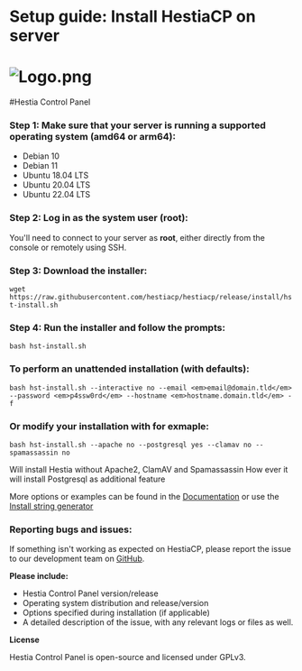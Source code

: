 # Setup guide: Install HestiaCP on server

# ![Logo.png](https://doc.puq.info/uploads/images/gallery/2022-10/scaled-1680-/logo.png)
#Hestia Control Panel

### **Step 1: Make sure that your server is running a supported operating system (amd64 or arm64):**

- Debian 10
- Debian 11
- Ubuntu 18.04 LTS
- Ubuntu 20.04 LTS
- Ubuntu 22.04 LTS

### **Step 2: Log in as the system user (root):**

You'll need to connect to your server as **root**, either directly from the console or remotely using SSH.

### **Step 3: Download the installer:**

`wget https://raw.githubusercontent.com/hestiacp/hestiacp/release/install/hst-install.sh`

### **Step 4: Run the installer and follow the prompts:**

`bash hst-install.sh`

### **To perform an unattended installation (with defaults):**

`bash hst-install.sh --interactive no --email <em>email@domain.tld</em> --password <em>p4ssw0rd</em> --hostname <em>hostname.domain.tld</em> -f `

### **Or modify your installation with for exmaple:**

`bash hst-install.sh --apache no --postgresql yes --clamav no --spamassassin no `

Will install Hestia without Apache2, ClamAV and Spamassassin How ever it will install Postgresql as additional feature

More options or examples can be found in the [Documentation](https://docs.hestiacp.com/getting_started.html#all-available-options-of-install-script) or use the [Install string generator](https://gabizz.github.io/hestiacp-scriptline-generator/)

### **Reporting bugs and issues:**

If something isn't working as expected on HestiaCP, please report the issue to our development team on [GitHub](https://github.com/hestiacp/hestiacp/issues).  
  
**Please include:**

- Hestia Control Panel version/release
- Operating system distribution and release/version
- Options specified during installation (if applicable)
- A detailed description of the issue, with any relevant logs or files as well.

**License**

Hestia Control Panel is open-source and licensed under GPLv3.
